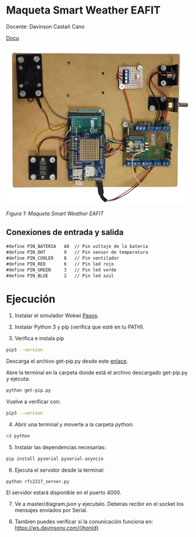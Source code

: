 # Maqueta Smart Weather EAFIT

Docente: Davinson Castañ Cano

[Docu](https://isa242.davinsony.com/maqueta/smart-weather/)

![Maqueta Smart Weather](maqueta_mart_weather.png)

*Figura 1: Maqueta Smart Weather EAFIT*

## Conexiones de entrada y salida

```properties
#define PIN_BATERIA   A0  // Pin voltaje de la bateria
#define PIN_DHT       9   // Pin sensor de temperatura
#define PIN_COOLER    8   // Pin ventilador
#define PIN_RED       6   // Pin led rojo
#define PIN_GREEN     3   // Pin led verde
#define PIN_BLUE      2   // Pin led azul  
```

# Ejecución

1. Instalar el simulador Wokwi [Pasos](https://isa242.davinsony.com/tutorial/simulador/).

2. Instalar Python 3 y pip (verifica que esté en tu PATH).

3. Verifica e instala pip
```bash
pip3 --version
```

Descarga el archivo get-pip.py desde este [enlace](https://bootstrap.pypa.io/get-pip.py).

Abre la terminal en la carpeta donde está el archivo descargado get-pip.py y ejecuta:
```bash
python get-pip.py
```

Vuelve a verificar con:
```bash
pip3 --version
```

4. Abrir una terminal y moverte a la carpeta python:
```bash
cd python
```

5. Instalar las dependencias necesarias:
```bash
pip install pyserial pyserial-asyncio
```

6. Ejecuta el servidor desde la terminal:

```bash
python rfc2217_server.py
```
   El servidor estará disponible en el puerto 4000.

7. Ve a master/diagram.json y ejecutalo. Deberas recibir en el socket los mensajes enviados por Serial.

8. Tambien puedes verificar si la conunicación funciona en: https://ws.davinsony.com/{jhonId}
